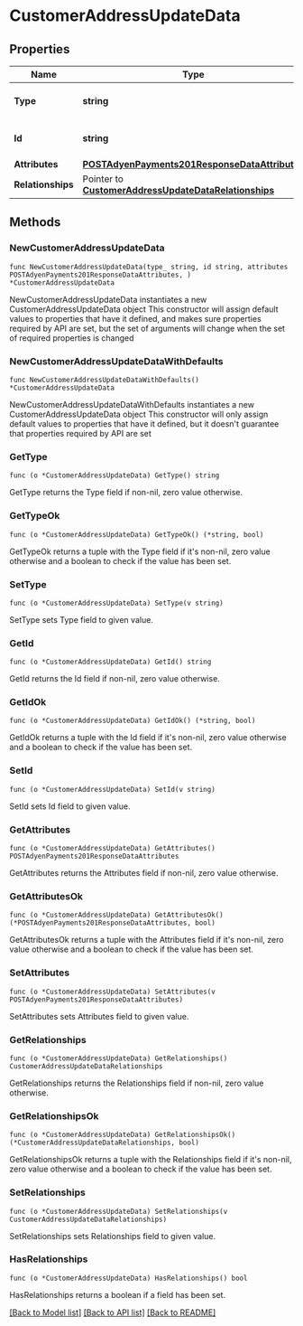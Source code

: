 # CustomerAddressUpdateData

## Properties

Name | Type | Description | Notes
------------ | ------------- | ------------- | -------------
**Type** | **string** | The resource&#39;s type | 
**Id** | **string** | The resource&#39;s id | 
**Attributes** | [**POSTAdyenPayments201ResponseDataAttributes**](POSTAdyenPayments201ResponseDataAttributes.md) |  | 
**Relationships** | Pointer to [**CustomerAddressUpdateDataRelationships**](CustomerAddressUpdateDataRelationships.md) |  | [optional] 

## Methods

### NewCustomerAddressUpdateData

`func NewCustomerAddressUpdateData(type_ string, id string, attributes POSTAdyenPayments201ResponseDataAttributes, ) *CustomerAddressUpdateData`

NewCustomerAddressUpdateData instantiates a new CustomerAddressUpdateData object
This constructor will assign default values to properties that have it defined,
and makes sure properties required by API are set, but the set of arguments
will change when the set of required properties is changed

### NewCustomerAddressUpdateDataWithDefaults

`func NewCustomerAddressUpdateDataWithDefaults() *CustomerAddressUpdateData`

NewCustomerAddressUpdateDataWithDefaults instantiates a new CustomerAddressUpdateData object
This constructor will only assign default values to properties that have it defined,
but it doesn't guarantee that properties required by API are set

### GetType

`func (o *CustomerAddressUpdateData) GetType() string`

GetType returns the Type field if non-nil, zero value otherwise.

### GetTypeOk

`func (o *CustomerAddressUpdateData) GetTypeOk() (*string, bool)`

GetTypeOk returns a tuple with the Type field if it's non-nil, zero value otherwise
and a boolean to check if the value has been set.

### SetType

`func (o *CustomerAddressUpdateData) SetType(v string)`

SetType sets Type field to given value.


### GetId

`func (o *CustomerAddressUpdateData) GetId() string`

GetId returns the Id field if non-nil, zero value otherwise.

### GetIdOk

`func (o *CustomerAddressUpdateData) GetIdOk() (*string, bool)`

GetIdOk returns a tuple with the Id field if it's non-nil, zero value otherwise
and a boolean to check if the value has been set.

### SetId

`func (o *CustomerAddressUpdateData) SetId(v string)`

SetId sets Id field to given value.


### GetAttributes

`func (o *CustomerAddressUpdateData) GetAttributes() POSTAdyenPayments201ResponseDataAttributes`

GetAttributes returns the Attributes field if non-nil, zero value otherwise.

### GetAttributesOk

`func (o *CustomerAddressUpdateData) GetAttributesOk() (*POSTAdyenPayments201ResponseDataAttributes, bool)`

GetAttributesOk returns a tuple with the Attributes field if it's non-nil, zero value otherwise
and a boolean to check if the value has been set.

### SetAttributes

`func (o *CustomerAddressUpdateData) SetAttributes(v POSTAdyenPayments201ResponseDataAttributes)`

SetAttributes sets Attributes field to given value.


### GetRelationships

`func (o *CustomerAddressUpdateData) GetRelationships() CustomerAddressUpdateDataRelationships`

GetRelationships returns the Relationships field if non-nil, zero value otherwise.

### GetRelationshipsOk

`func (o *CustomerAddressUpdateData) GetRelationshipsOk() (*CustomerAddressUpdateDataRelationships, bool)`

GetRelationshipsOk returns a tuple with the Relationships field if it's non-nil, zero value otherwise
and a boolean to check if the value has been set.

### SetRelationships

`func (o *CustomerAddressUpdateData) SetRelationships(v CustomerAddressUpdateDataRelationships)`

SetRelationships sets Relationships field to given value.

### HasRelationships

`func (o *CustomerAddressUpdateData) HasRelationships() bool`

HasRelationships returns a boolean if a field has been set.


[[Back to Model list]](../README.md#documentation-for-models) [[Back to API list]](../README.md#documentation-for-api-endpoints) [[Back to README]](../README.md)


